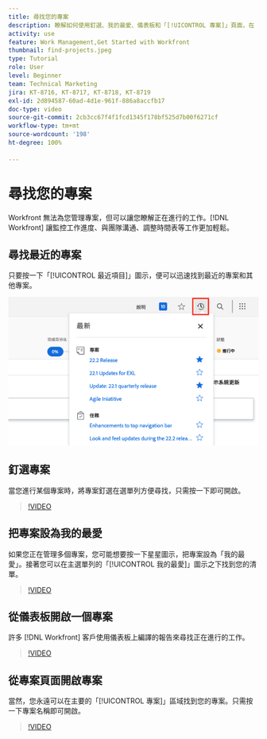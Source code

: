```yaml
---
title: 尋找您的專案
description: 瞭解如何使用釘選、我的最愛、儀表板和「[!UICONTROL 專案]」頁面，在  [!DNL  Workfront]  中搜尋您的專案。
activity: use
feature: Work Management,Get Started with Workfront
thumbnail: find-projects.jpeg
type: Tutorial
role: User
level: Beginner
team: Technical Marketing
jira: KT-8716, KT-8717, KT-8718, KT-8719
exl-id: 2d894587-60ad-4d1e-961f-886a8accfb17
doc-type: video
source-git-commit: 2cb3cc67f4f1fcd1345f178bf525d7b00f6271cf
workflow-type: tm+mt
source-wordcount: '198'
ht-degree: 100%

---
```


# 尋找您的專案

Workfront 無法為您管理專案，但可以讓您瞭解正在進行的工作。[!DNL Workfront] 讓監控工作進度、與團隊溝通、調整時間表等工作更加輕鬆。

<!---
In this section, you will learn how to:

Find your projects in [!DNL Workfront]
Make your project visible to stakeholders
Find project communications
Use [!DNL Workfront] features when reviewing the task list to monitor project progress
--->

## 尋找最近的專案

只要按一下「[!UICONTROL 最近項目]」圖示，便可以迅速找到最近的專案和其他專案。

![[!UICONTROL 狀態]欄位在專案標題中展開](assets/recents.png)

## 釘選專案

當您進行某個專案時，將專案釘選在選單列方便尋找，只需按一下即可開啟。

>[!VIDEO](https://video.tv.adobe.com/v/335038/?quality=12&learn=on)

## 把專案設為我的最愛

如果您正在管理多個專案，您可能想要按一下星星圖示，把專案設為「我的最愛」。接著您可以在主選單列的「[!UICONTROL 我的最愛]」圖示之下找到您的清單。

>[!VIDEO](https://video.tv.adobe.com/v/335039/?quality=12&learn=on)


## 從儀表板開啟一個專案

許多 [!DNL Workfront] 客戶使用儀表板上編譯的報告來尋找正在進行的工作。

>[!VIDEO](https://video.tv.adobe.com/v/335041/?quality=12&learn=on)


## 從專案頁面開啟專案

當然，您永遠可以在主要的「[!UICONTROL 專案]」區域找到您的專案。只需按一下專案名稱即可開啟。

>[!VIDEO](https://video.tv.adobe.com/v/335040/?quality=12&learn=on)
